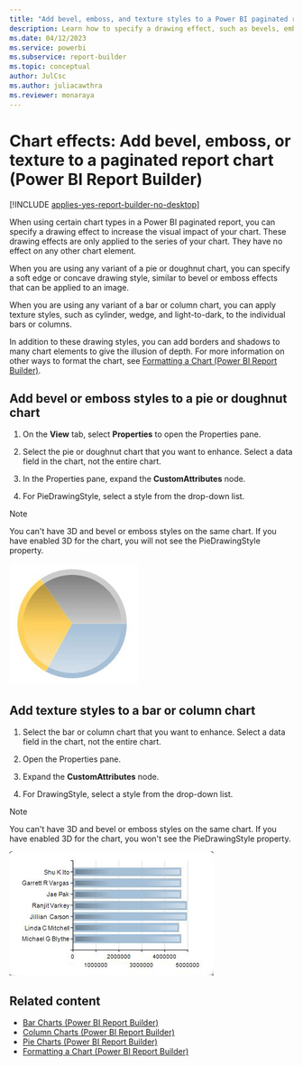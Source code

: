 ```yaml
---
title: "Add bevel, emboss, and texture styles to a Power BI paginated report chart | Microsoft Docs"
description: Learn how to specify a drawing effect, such as bevels, embossing, or textures, to increase the visual impact of your paginated report chart in Power BI Report Builder. 
ms.date: 04/12/2023
ms.service: powerbi
ms.subservice: report-builder
ms.topic: conceptual
author: JulCsc
ms.author: juliacawthra
ms.reviewer: monaraya
---
```

# Chart effects: Add bevel, emboss, or texture to a paginated report chart (Power BI Report Builder)

[!INCLUDE [applies-yes-report-builder-no-desktop](../../../includes/applies-yes-report-builder-no-desktop.md)]

  When using certain chart types in a Power BI paginated report, you can specify a drawing effect to increase the visual impact of your chart. These drawing effects are only applied to the series of your chart. They have no effect on any other chart element.  
  
 When you are using any variant of a pie or doughnut chart, you can specify a soft edge or concave drawing style, similar to bevel or emboss effects that can be applied to an image.  
  
 When you are using any variant of a bar or column chart, you can apply texture styles, such as cylinder, wedge, and light-to-dark, to the individual bars or columns.  
  
 In addition to these drawing styles, you can add borders and shadows to many chart elements to give the illusion of depth. For more information on other ways to format the chart, see [Formatting a Chart &#40;Power BI Report Builder&#41;](formatting-chart-report-builder.md).  

## Add bevel or emboss styles to a pie or doughnut chart  
  
1. On the **View** tab, select **Properties** to open the Properties pane.  
  
1. Select the pie or doughnut chart that you want to enhance. Select a data field in the chart, not the entire chart.  
  
1. In the Properties pane, expand the **CustomAttributes** node.  
  
1. For PieDrawingStyle, select a style from the drop-down list.  
  
> [!NOTE]  
>  You can't have 3D and bevel or emboss styles on the same chart. If you have enabled 3D for the chart, you will not see the PieDrawingStyle property.  
  
 ![Screenshot showing pie chart with concave drawing style.](media/paginated-reports-visualizations/pie-drawing-effects-concave.gif "Pie chart with concave drawing style.")  
  
## Add texture styles to a bar or column chart  
  
1. Select the bar or column chart that you want to enhance. Select a data field in the chart, not the entire chart.  
  
1. Open the Properties pane.  
  
1. Expand the **CustomAttributes** node.  
  
1. For DrawingStyle, select a style from the drop-down list.  
  
> [!NOTE]  
>  You can't have 3D and bevel or emboss styles on the same chart. If you have enabled 3D for the chart, you won't see the PieDrawingStyle property.  
  
 ![Screenshot showing bar chart with Light-To-Dark drawing effect.](media/paginated-reports-visualizations/bar-drawing-effects-light-to-dark.gif "Bar chart with Light-To-Dark drawing effect.")  
  
## Related content

- [Bar Charts &#40;Power BI Report Builder&#41;](bar-charts-report-builder.md)   
- [Column Charts &#40;Power BI Report Builder&#41;](/sql/reporting-services/report-design/column-charts-report-builder-and-ssrs)   
- [Pie Charts &#40;Power BI Report Builder&#41;](/sql/reporting-services/report-design/pie-charts-report-builder-and-ssrs)   
- [Formatting a Chart &#40;Power BI Report Builder&#41;](formatting-chart-report-builder.md)  
